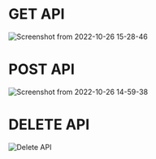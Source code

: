 
  
<h1><b>GET API</b></h1>


![Screenshot from 2022-10-26 15-28-46](https://user-images.githubusercontent.com/113329537/197998464-eb47f746-5716-45ae-9a3c-d59ff8f31e7e.png)




<h1><b>POST API</b></h1>

![Screenshot from 2022-10-26 14-59-38](https://user-images.githubusercontent.com/113329537/197990757-9353bbdf-cd03-4185-b9b1-6a2678d694dc.png)


<h1><b>DELETE API</b></h1>

![Delete API](https://user-images.githubusercontent.com/113329537/197998925-7912ffe2-f6c3-462c-8346-d3e99ca59372.png)

